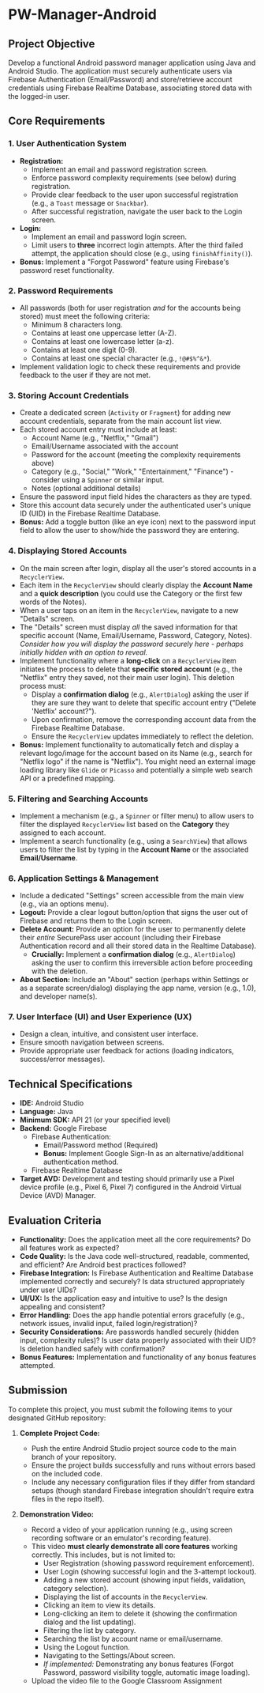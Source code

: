# PW-Manager-Android
## Project Objective

Develop a functional Android password manager application using Java and Android Studio. The application must securely authenticate users via Firebase Authentication (Email/Password) and store/retrieve account credentials using Firebase Realtime Database, associating stored data with the logged-in user.

## Core Requirements

### 1. User Authentication System

* **Registration:**
    * Implement an email and password registration screen.
    * Enforce password complexity requirements (see below) during registration.
    * Provide clear feedback to the user upon successful registration (e.g., a `Toast` message or `Snackbar`).
    * After successful registration, navigate the user back to the Login screen.
* **Login:**
    * Implement an email and password login screen.
    * Limit users to **three** incorrect login attempts. After the third failed attempt, the application should close (e.g., using `finishAffinity()`).
* **Bonus:** Implement a "Forgot Password" feature using Firebase's password reset functionality.

### 2. Password Requirements

* All passwords (both for user registration *and* for the accounts being stored) must meet the following criteria:
    * Minimum 8 characters long.
    * Contains at least one uppercase letter (A-Z).
    * Contains at least one lowercase letter (a-z).
    * Contains at least one digit (0-9).
    * Contains at least one special character (e.g., `!@#$%^&*`).
* Implement validation logic to check these requirements and provide feedback to the user if they are not met.

### 3. Storing Account Credentials

* Create a dedicated screen (`Activity` or `Fragment`) for adding new account credentials, separate from the main account list view.
* Each stored account entry must include at least:
    * Account Name (e.g., "Netflix," "Gmail")
    * Email/Username associated with the account
    * Password for the account (meeting the complexity requirements above)
    * Category (e.g., "Social," "Work," "Entertainment," "Finance") - consider using a `Spinner` or similar input.
    * Notes (optional additional details)
* Ensure the password input field hides the characters as they are typed.
* Store this account data securely under the authenticated user's unique ID (UID) in the Firebase Realtime Database.
* **Bonus:** Add a toggle button (like an eye icon) next to the password input field to allow the user to show/hide the password they are entering.

### 4. Displaying Stored Accounts

* On the main screen after login, display all the user's stored accounts in a `RecyclerView`.
* Each item in the `RecyclerView` should clearly display the **Account Name** and a **quick description** (you could use the Category or the first few words of the Notes).
* When a user taps on an item in the `RecyclerView`, navigate to a new "Details" screen.
* The "Details" screen must display *all* the saved information for that specific account (Name, Email/Username, Password, Category, Notes). *Consider how you will display the password securely here - perhaps initially hidden with an option to reveal.*
* Implement functionality where a **long-click** on a `RecyclerView` item initiates the process to delete that **specific stored account** (e.g., the "Netflix" entry they saved, not their main user login). This deletion process must:
    * Display a **confirmation dialog** (e.g., `AlertDialog`) asking the user if they are sure they want to delete that specific account entry ("Delete 'Netflix' account?").
    * Upon confirmation, remove the corresponding account data from the Firebase Realtime Database.
    * Ensure the `RecyclerView` updates immediately to reflect the deletion.
* **Bonus:** Implement functionality to automatically fetch and display a relevant logo/image for the account based on its Name (e.g., search for "Netflix logo" if the name is "Netflix"). You might need an external image loading library like `Glide` or `Picasso` and potentially a simple web search API or a predefined mapping.

### 5. Filtering and Searching Accounts

* Implement a mechanism (e.g., a `Spinner` or filter menu) to allow users to filter the displayed `RecyclerView` list based on the **Category** they assigned to each account.
* Implement a search functionality (e.g., using a `SearchView`) that allows users to filter the list by typing in the **Account Name** or the associated **Email/Username**.

### 6. Application Settings & Management

* Include a dedicated "Settings" screen accessible from the main view (e.g., via an options menu).
* **Logout:** Provide a clear logout button/option that signs the user out of Firebase and returns them to the Login screen.
* **Delete Account:** Provide an option for the user to permanently delete their *entire* SecurePass user account (including their Firebase Authentication record and all their stored data in the Realtime Database).
    * **Crucially:** Implement a **confirmation dialog** (e.g., `AlertDialog`) asking the user to confirm this irreversible action before proceeding with the deletion.
* **About Section:** Include an "About" section (perhaps within Settings or as a separate screen/dialog) displaying the app name, version (e.g., 1.0), and developer name(s).

### 7. User Interface (UI) and User Experience (UX)

* Design a clean, intuitive, and consistent user interface.
* Ensure smooth navigation between screens.
* Provide appropriate user feedback for actions (loading indicators, success/error messages).

## Technical Specifications

* **IDE:** Android Studio
* **Language:** Java
* **Minimum SDK:** API 21 (or your specified level)
* **Backend:** Google Firebase
    * Firebase Authentication:
        * Email/Password method (Required)
        * **Bonus:** Implement Google Sign-In as an alternative/additional authentication method.
    * Firebase Realtime Database
* **Target AVD:** Development and testing should primarily use a Pixel device profile (e.g., Pixel 6, Pixel 7) configured in the Android Virtual Device (AVD) Manager.

## Evaluation Criteria

* **Functionality:** Does the application meet all the core requirements? Do all features work as expected?
* **Code Quality:** Is the Java code well-structured, readable, commented, and efficient? Are Android best practices followed?
* **Firebase Integration:** Is Firebase Authentication and Realtime Database implemented correctly and securely? Is data structured appropriately under user UIDs?
* **UI/UX:** Is the application easy and intuitive to use? Is the design appealing and consistent?
* **Error Handling:** Does the app handle potential errors gracefully (e.g., network issues, invalid input, failed login/registration)?
* **Security Considerations:** Are passwords handled securely (hidden input, complexity rules)? Is user data properly associated with their UID? Is deletion handled safely with confirmation?
* **Bonus Features:** Implementation and functionality of any bonus features attempted.

## Submission

To complete this project, you must submit the following items to your designated GitHub repository:

1.  **Complete Project Code:**
    * Push the entire Android Studio project source code to the main branch of your repository.
    * Ensure the project builds successfully and runs without errors based on the included code.
    * Include any necessary configuration files if they differ from standard setups (though standard Firebase integration shouldn't require extra files in the repo itself).

2.  **Demonstration Video:**
    * Record a video of your application running (e.g., using screen recording software or an emulator's recording feature).
    * This video **must clearly demonstrate all core features** working correctly. This includes, but is not limited to:
        * User Registration (showing password requirement enforcement).
        * User Login (showing successful login and the 3-attempt lockout).
        * Adding a new stored account (showing input fields, validation, category selection).
        * Displaying the list of accounts in the `RecyclerView`.
        * Clicking an item to view its details.
        * Long-clicking an item to delete it (showing the confirmation dialog and the list updating).
        * Filtering the list by category.
        * Searching the list by account name or email/username.
        * Using the Logout function.
        * Navigating to the Settings/About screen.
        * *If implemented:* Demonstrating any bonus features (Forgot Password, password visibility toggle, automatic image loading).
    * Upload the video file to the Google Classroom Assignment
